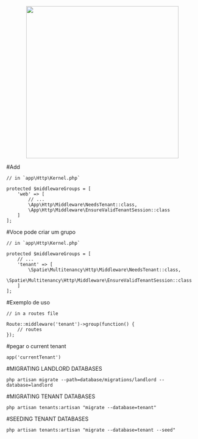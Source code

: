 <p align="center"><a href="https://laravel.com" target="_blank"><img src="https://raw.githubusercontent.com/laravel/art/master/logo-lockup/5%20SVG/2%20CMYK/1%20Full%20Color/laravel-logolockup-cmyk-red.svg" width="400"></a></p>

#Add 
```
// in `app\Http\Kernel.php`

protected $middlewareGroups = [
    'web' => [
        // ...
        \App\Http\Middleware\NeedsTenant::class,
        \App\Http\Middleware\EnsureValidTenantSession::class
    ]
];
```
#Voce pode criar um grupo

```
// in `app\Http\Kernel.php`

protected $middlewareGroups = [
    // ...
    'tenant' => [
        \Spatie\Multitenancy\Http\Middleware\NeedsTenant::class,
        \Spatie\Multitenancy\Http\Middleware\EnsureValidTenantSession::class
    ]
];

```
#Exemplo de uso

```
// in a routes file

Route::middleware('tenant')->group(function() {
    // routes
});

```
#pegar o current tenant 

```
app('currentTenant')
```


#MIGRATING LANDLORD DATABASES
```
php artisan migrate --path=database/migrations/landlord --database=landlord
```

#MIGRATING TENANT DATABASES
```
php artisan tenants:artisan "migrate --database=tenant"
```
#SEEDING TENANT DATABASES

```
php artisan tenants:artisan "migrate --database=tenant --seed"
```
